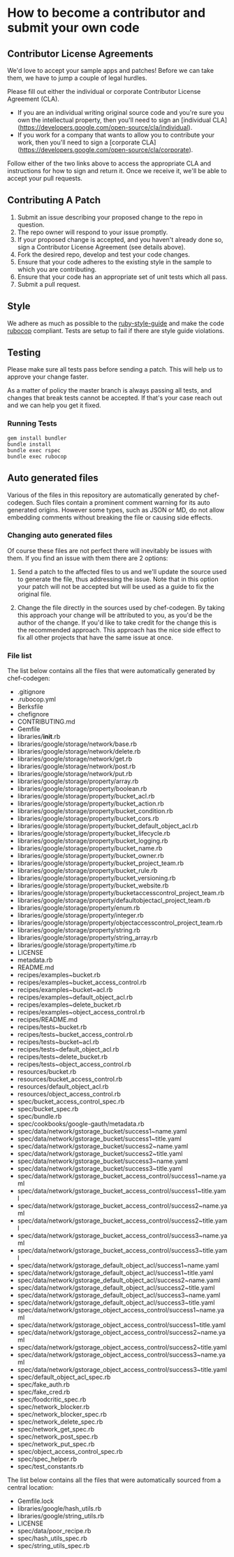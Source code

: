 # How to become a contributor and submit your own code

## Contributor License Agreements

We'd love to accept your sample apps and patches! Before we can take them, we
have to jump a couple of legal hurdles.

Please fill out either the individual or corporate Contributor License
Agreement (CLA).

  * If you are an individual writing original source code and you're sure you
    own the intellectual property, then you'll need to sign an [individual CLA]
    (https://developers.google.com/open-source/cla/individual).
  * If you work for a company that wants to allow you to contribute your work,
    then you'll need to sign a [corporate CLA]
    (https://developers.google.com/open-source/cla/corporate).

Follow either of the two links above to access the appropriate CLA and
instructions for how to sign and return it. Once we receive it, we'll
be able to accept your pull requests.

## Contributing A Patch

1. Submit an issue describing your proposed change to the repo in question.
1. The repo owner will respond to your issue promptly.
1. If your proposed change is accepted, and you haven't already done so, sign a
   Contributor License Agreement (see details above).
1. Fork the desired repo, develop and test your code changes.
1. Ensure that your code adheres to the existing style in the sample to which
   you are contributing.
1. Ensure that your code has an appropriate set of unit tests which all pass.
1. Submit a pull request.

## Style

We adhere as much as possible to the [ruby-style-guide][] and make the code
[rubocop][] compliant. Tests are setup to fail if there are style guide
violations.

## Testing

Please make sure all tests pass before sending a patch. This will help us to
approve your change faster.

As a matter of policy the master branch is always passing all tests, and changes
that break tests cannot be accepted. If that's your case reach out and we can
help you get it fixed.

### Running Tests

```
gem install bundler
bundle install
bundle exec rspec
bundle exec rubocop
```

## Auto generated files

Various of the files in this repository are automatically generated by
chef-codegen. Such files contain a prominent comment warning for its
auto generated origins. However some types, such as JSON or MD, do not allow
embedding comments without breaking the file or causing side effects.

### Changing auto generated files

Of course these files are not perfect there will inevitably be issues with them.
If you find an issue with them there are 2 options:

1. Send a patch to the affected files to us and we'll update the source used to
   generate the file, thus addressing the issue. Note that in this option your
   patch will not be accepted but will be used as a guide to fix the original
   file.

2. Change the file directly in the sources used by chef-codegen. By taking
   this approach your change will be attributed to you, as you'd be the author
   of the change. If you'd like to take credit for the change this is the
   recommended approach. This approach has the nice side effect to fix all other
   projects that have the same issue at once.

### File list

The list below contains all the files that were automatically generated by
chef-codegen:

  * .gitignore
  * .rubocop.yml
  * Berksfile
  * chefignore
  * CONTRIBUTING.md
  * Gemfile
  * libraries/__init__.rb
  * libraries/google/storage/network/base.rb
  * libraries/google/storage/network/delete.rb
  * libraries/google/storage/network/get.rb
  * libraries/google/storage/network/post.rb
  * libraries/google/storage/network/put.rb
  * libraries/google/storage/property/array.rb
  * libraries/google/storage/property/boolean.rb
  * libraries/google/storage/property/bucket_acl.rb
  * libraries/google/storage/property/bucket_action.rb
  * libraries/google/storage/property/bucket_condition.rb
  * libraries/google/storage/property/bucket_cors.rb
  * libraries/google/storage/property/bucket_default_object_acl.rb
  * libraries/google/storage/property/bucket_lifecycle.rb
  * libraries/google/storage/property/bucket_logging.rb
  * libraries/google/storage/property/bucket_name.rb
  * libraries/google/storage/property/bucket_owner.rb
  * libraries/google/storage/property/bucket_project_team.rb
  * libraries/google/storage/property/bucket_rule.rb
  * libraries/google/storage/property/bucket_versioning.rb
  * libraries/google/storage/property/bucket_website.rb
  * libraries/google/storage/property/bucketaccesscontrol_project_team.rb
  * libraries/google/storage/property/defaultobjectacl_project_team.rb
  * libraries/google/storage/property/enum.rb
  * libraries/google/storage/property/integer.rb
  * libraries/google/storage/property/objectaccesscontrol_project_team.rb
  * libraries/google/storage/property/string.rb
  * libraries/google/storage/property/string_array.rb
  * libraries/google/storage/property/time.rb
  * LICENSE
  * metadata.rb
  * README.md
  * recipes/examples~bucket.rb
  * recipes/examples~bucket_access_control.rb
  * recipes/examples~bucket~acl.rb
  * recipes/examples~default_object_acl.rb
  * recipes/examples~delete_bucket.rb
  * recipes/examples~object_access_control.rb
  * recipes/README.md
  * recipes/tests~bucket.rb
  * recipes/tests~bucket_access_control.rb
  * recipes/tests~bucket~acl.rb
  * recipes/tests~default_object_acl.rb
  * recipes/tests~delete_bucket.rb
  * recipes/tests~object_access_control.rb
  * resources/bucket.rb
  * resources/bucket_access_control.rb
  * resources/default_object_acl.rb
  * resources/object_access_control.rb
  * spec/bucket_access_control_spec.rb
  * spec/bucket_spec.rb
  * spec/bundle.rb
  * spec/cookbooks/google-gauth/metadata.rb
  * spec/data/network/gstorage_bucket/success1~name.yaml
  * spec/data/network/gstorage_bucket/success1~title.yaml
  * spec/data/network/gstorage_bucket/success2~name.yaml
  * spec/data/network/gstorage_bucket/success2~title.yaml
  * spec/data/network/gstorage_bucket/success3~name.yaml
  * spec/data/network/gstorage_bucket/success3~title.yaml
  * spec/data/network/gstorage_bucket_access_control/success1~name.yaml
  * spec/data/network/gstorage_bucket_access_control/success1~title.yaml
  * spec/data/network/gstorage_bucket_access_control/success2~name.yaml
  * spec/data/network/gstorage_bucket_access_control/success2~title.yaml
  * spec/data/network/gstorage_bucket_access_control/success3~name.yaml
  * spec/data/network/gstorage_bucket_access_control/success3~title.yaml
  * spec/data/network/gstorage_default_object_acl/success1~name.yaml
  * spec/data/network/gstorage_default_object_acl/success1~title.yaml
  * spec/data/network/gstorage_default_object_acl/success2~name.yaml
  * spec/data/network/gstorage_default_object_acl/success2~title.yaml
  * spec/data/network/gstorage_default_object_acl/success3~name.yaml
  * spec/data/network/gstorage_default_object_acl/success3~title.yaml
  * spec/data/network/gstorage_object_access_control/success1~name.yaml
  * spec/data/network/gstorage_object_access_control/success1~title.yaml
  * spec/data/network/gstorage_object_access_control/success2~name.yaml
  * spec/data/network/gstorage_object_access_control/success2~title.yaml
  * spec/data/network/gstorage_object_access_control/success3~name.yaml
  * spec/data/network/gstorage_object_access_control/success3~title.yaml
  * spec/default_object_acl_spec.rb
  * spec/fake_auth.rb
  * spec/fake_cred.rb
  * spec/foodcritic_spec.rb
  * spec/network_blocker.rb
  * spec/network_blocker_spec.rb
  * spec/network_delete_spec.rb
  * spec/network_get_spec.rb
  * spec/network_post_spec.rb
  * spec/network_put_spec.rb
  * spec/object_access_control_spec.rb
  * spec/spec_helper.rb
  * spec/test_constants.rb

The list below contains all the files that were automatically sourced from a
central location:

  * Gemfile.lock
  * libraries/google/hash_utils.rb
  * libraries/google/string_utils.rb
  * LICENSE
  * spec/data/poor_recipe.rb
  * spec/hash_utils_spec.rb
  * spec/string_utils_spec.rb

[ruby-style-guide]: https://github.com/bbatsov/ruby-style-guide
[rubocop]: https://rubocop.readthedocs.io/en/latest/
